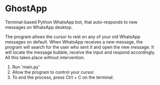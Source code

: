 # GhostApp
Terminal-based Python WhatsApp bot, that auto-responds to new messages on WhatsApp desktop.

The program allows the cursor to rest on any of your old WhatsApp messages on default. When WhatsApp receives a new message, the program will search for the user who sent it and open the new message. It will locate the message bubble, receive the input and respond accordingly. All this takes place without intervention.

1. Run 'main.py'
2. Allow the program to control your cursor.
3. To end the process, press Ctrl + C on the terminal.
